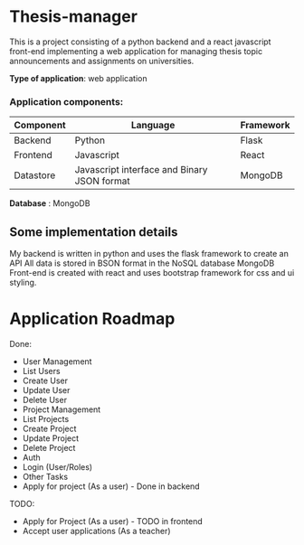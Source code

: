 # Thesis-manager 

This is a project consisting of a python backend and a react javascript front-end implementing a web application for managing thesis topic announcements and assignments on universities.

**Type of application**: web application

### Application components:

Component | Language   | Framework
----------|------------|----------
Backend   | Python     | Flask
Frontend  | Javascript | React
Datastore | Javascript interface and Binary JSON format | MongoDB 


**Database** : MongoDB

## Some implementation details

My backend is written in python and uses the flask framework to create an API 
All data is stored in BSON format in the NoSQL database MongoDB
Front-end is created with react and uses bootstrap framework for css and ui styling. 

Application Roadmap
===================

Done:
- User Management
 - List Users
 - Create User
 - Update User
 - Delete User
- Project Management
 - List Projects
 - Create Project
 - Update Project
 - Delete Project
- Auth
 - Login (User/Roles)
- Other Tasks
 - Apply for project (As a user) - Done in backend

TODO:
- Apply for Project (As a user) - TODO in frontend
- Accept user applications (As a teacher)

